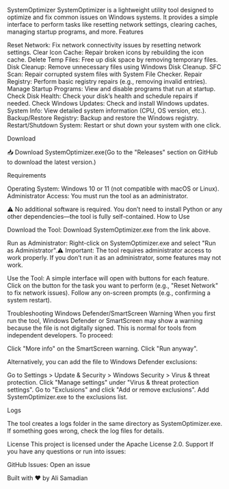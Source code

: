 SystemOptimizer
SystemOptimizer is a lightweight utility tool designed to optimize and fix common issues on Windows systems. It provides a simple interface to perform tasks like resetting network settings, clearing caches, managing startup programs, and more.
Features

Reset Network: Fix network connectivity issues by resetting network settings.
Clear Icon Cache: Repair broken icons by rebuilding the icon cache.
Delete Temp Files: Free up disk space by removing temporary files.
Disk Cleanup: Remove unnecessary files using Windows Disk Cleanup.
SFC Scan: Repair corrupted system files with System File Checker.
Repair Registry: Perform basic registry repairs (e.g., removing invalid entries).
Manage Startup Programs: View and disable programs that run at startup.
Check Disk Health: Check your disk’s health and schedule repairs if needed.
Check Windows Updates: Check and install Windows updates.
System Info: View detailed system information (CPU, OS version, etc.).
Backup/Restore Registry: Backup and restore the Windows registry.
Restart/Shutdown System: Restart or shut down your system with one click.

Download

📥 Download SystemOptimizer.exe(Go to the "Releases" section on GitHub to download the latest version.)

Requirements

Operating System: Windows 10 or 11 (not compatible with macOS or Linux).
Administrator Access: You must run the tool as an administrator.

⚠️ No additional software is required. You don’t need to install Python or any other dependencies—the tool is fully self-contained.
How to Use

Download the Tool:
Download SystemOptimizer.exe from the link above.


Run as Administrator:
Right-click on SystemOptimizer.exe and select "Run as Administrator".⚠️ Important: The tool requires administrator access to work properly. If you don’t run it as an administrator, some features may not work.


Use the Tool:
A simple interface will open with buttons for each feature.
Click on the button for the task you want to perform (e.g., "Reset Network" to fix network issues).
Follow any on-screen prompts (e.g., confirming a system restart).



Troubleshooting
Windows Defender/SmartScreen Warning
When you first run the tool, Windows Defender or SmartScreen may show a warning because the file is not digitally signed. This is normal for tools from independent developers.
To proceed:

Click "More info" on the SmartScreen warning.
Click "Run anyway".

Alternatively, you can add the file to Windows Defender exclusions:

Go to Settings > Update & Security > Windows Security > Virus & threat protection.
Click "Manage settings" under "Virus & threat protection settings".
Go to "Exclusions" and click "Add or remove exclusions".
Add SystemOptimizer.exe to the exclusions list.

Logs

The tool creates a logs folder in the same directory as SystemOptimizer.exe.
If something goes wrong, check the log files for details.

License
This project is licensed under the Apache License 2.0.
Support
If you have any questions or run into issues:


GitHub Issues: Open an issue

Built with ❤️ by Ali Samadian
